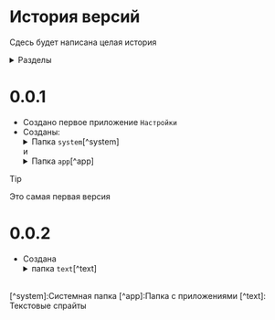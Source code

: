 # История версий 
Сдесь будет написана целая история 
<details><summary>Разделы</summary>

[0.0.1](#0.0.1)<br>
[0.0.2](#0.0.2)
</details>

# 0.0.1
 - Создано первое приложение `Настройки`
 - Созданы: <details><summary>Папка `system`[^system]</summary>`system`,`button.1`</details>
 и <details><summary>Папка `app`[^app]</summary> `setting.com`</details>
 
>[!TIP]
>Это самая первая версия

# 0.0.2
- Создана <details><summary>папка `text`[^text]</summary>
`text1`,`text2`,`text3`,`text4`,`text5`,`text6`,`text7`,`text8`,`text9` и `text10`</details>

<br>
[^system]:Системная папка
[^app]:Папка с приложениями
[^text]: Текстовые спрайты
